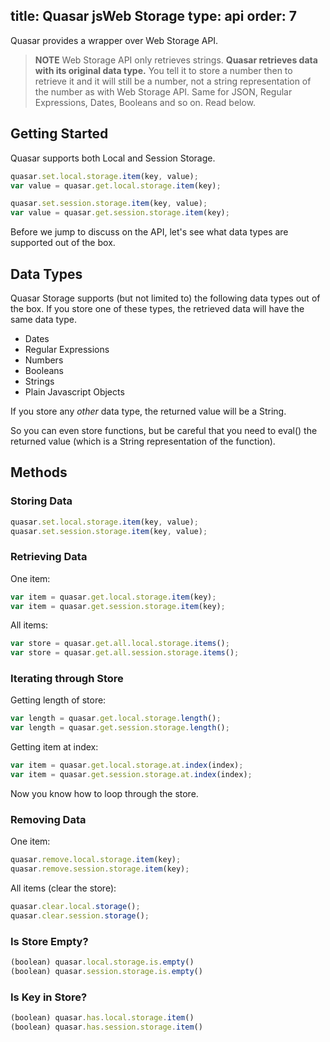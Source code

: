 title: Quasar  jsWeb Storage
type: api
order: 7
---

Quasar provides a wrapper over Web Storage API.

> **NOTE**
> Web Storage API only retrieves strings. **Quasar retrieves data with its original data type.** You tell it to store a number then to retrieve it and it will still be a number, not a string representation of the number as with Web Storage API. Same for JSON, Regular Expressions, Dates, Booleans and so on. Read below.

## Getting Started

Quasar supports both Local and Session Storage.

``` js
quasar.set.local.storage.item(key, value);
var value = quasar.get.local.storage.item(key);

quasar.set.session.storage.item(key, value);
var value = quasar.get.session.storage.item(key);
```

Before we jump to discuss on the API, let's see what data types are supported out of the box.

## Data Types

Quasar Storage supports (but not limited to) the following data types out of the box. If you store one of these types, the retrieved data will have the same data type.

* Dates
* Regular Expressions
* Numbers
* Booleans
* Strings
* Plain Javascript Objects

If you store any *other* data type, the returned value will be a String.

So you can even store functions, but be careful that you need to eval() the returned value (which is a String representation of the function).

## Methods

### Storing Data
``` js
quasar.set.local.storage.item(key, value);
quasar.set.session.storage.item(key, value);
```

### Retrieving Data
One item:
``` js
var item = quasar.get.local.storage.item(key);
var item = quasar.get.session.storage.item(key);
```
All items:
``` js
var store = quasar.get.all.local.storage.items();
var store = quasar.get.all.session.storage.items();
```

### Iterating through Store
Getting length of store:
``` js
var length = quasar.get.local.storage.length();
var length = quasar.get.session.storage.length();
```
Getting item at index:
``` js
var item = quasar.get.local.storage.at.index(index);
var item = quasar.get.session.storage.at.index(index);
```
Now you know how to loop through the store.

### Removing Data
One item:
``` js
quasar.remove.local.storage.item(key);
quasar.remove.session.storage.item(key);
```
All items (clear the store):
``` js
quasar.clear.local.storage();
quasar.clear.session.storage();
```

### Is Store Empty?
``` js
(boolean) quasar.local.storage.is.empty()
(boolean) quasar.session.storage.is.empty()
```

### Is Key in Store?
``` js
(boolean) quasar.has.local.storage.item()
(boolean) quasar.has.session.storage.item()
```
